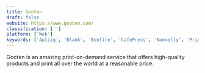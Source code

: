 ```yaml
---
title: Gooten
draft: false 
website: https://www.gooten.com/
classification: ['']
platform: ['Web']
keywords: ['Apliiq', 'Blank', 'Bonfire', 'CafePress', 'Noovelty', 'Printaroo', 'Printful', 'RedBubble', 'Society6', 'UltraPress', 'Vacord Screen Printing', 'Zazzle', 'snapfish']
---
```

Gooten is an amazing print-on-demand service that offers high-quality products and print all over the world at a reasonable price.